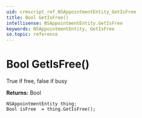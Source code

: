 ```yaml
---
uid: crmscript_ref_NSAppointmentEntity_GetIsFree
title: Bool GetIsFree()
intellisense: NSAppointmentEntity.GetIsFree
keywords: NSAppointmentEntity, GetIsFree
so.topic: reference
---
```


# Bool GetIsFree()

True if free, false if busy

**Returns:** Bool

```crmscript
NSAppointmentEntity thing;
Bool isFree  = thing.GetIsFree();
```

